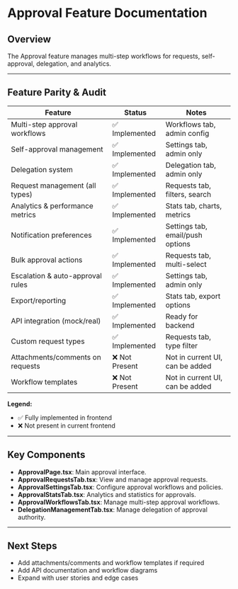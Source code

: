 # Approval Feature Documentation

## Overview
The Approval feature manages multi-step workflows for requests, self-approval, delegation, and analytics.

---

## Feature Parity & Audit

| Feature                                 | Status           | Notes |
|-----------------------------------------|------------------|-------|
| Multi-step approval workflows           | ✅ Implemented   | Workflows tab, admin config |
| Self-approval management                | ✅ Implemented   | Settings tab, admin only |
| Delegation system                       | ✅ Implemented   | Delegation tab, admin only |
| Request management (all types)          | ✅ Implemented   | Requests tab, filters, search |
| Analytics & performance metrics         | ✅ Implemented   | Stats tab, charts, metrics |
| Notification preferences                | ✅ Implemented   | Settings tab, email/push options |
| Bulk approval actions                   | ✅ Implemented   | Requests tab, multi-select |
| Escalation & auto-approval rules        | ✅ Implemented   | Settings tab, admin only |
| Export/reporting                        | ✅ Implemented   | Stats tab, export options |
| API integration (mock/real)             | ✅ Implemented   | Ready for backend |
| Custom request types                    | ✅ Implemented   | Requests tab, type filter |
| Attachments/comments on requests        | ❌ Not Present   | Not in current UI, can be added |
| Workflow templates                      | ❌ Not Present   | Not in current UI, can be added |

**Legend:**
- ✅ Fully implemented in frontend
- ❌ Not present in current frontend

---

## Key Components
- **ApprovalPage.tsx**: Main approval interface.
- **ApprovalRequestsTab.tsx**: View and manage approval requests.
- **ApprovalSettingsTab.tsx**: Configure approval workflows and policies.
- **ApprovalStatsTab.tsx**: Analytics and statistics for approvals.
- **ApprovalWorkflowsTab.tsx**: Manage multi-step approval workflows.
- **DelegationManagementTab.tsx**: Manage delegation of approval authority.

---

## Next Steps
- Add attachments/comments and workflow templates if required
- Add API documentation and workflow diagrams
- Expand with user stories and edge cases 
